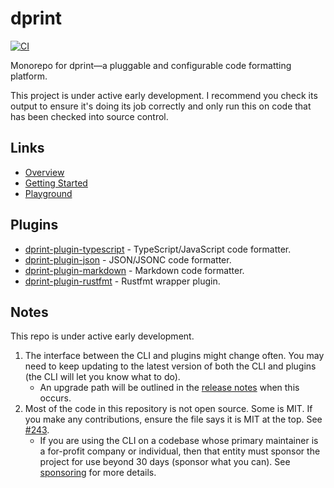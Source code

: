 # dprint

[![CI](https://github.com/dprint/dprint/workflows/CI/badge.svg)](https://github.com/dprint/dprint/actions?query=workflow%3ACI)

Monorepo for dprint—a pluggable and configurable code formatting platform.

This project is under active early development. I recommend you check its output to ensure it's doing its job correctly and only run this on code that has been checked into source control.

## Links

- [Overview](https://dprint.dev/overview)
- [Getting Started](https://dprint.dev/install)
- [Playground](https://dprint.dev/playground)

## Plugins

- [dprint-plugin-typescript](https://github.com/dprint/dprint-plugin-typescript) - TypeScript/JavaScript code formatter.
- [dprint-plugin-json](https://github.com/dprint/dprint-plugin-json) - JSON/JSONC code formatter.
- [dprint-plugin-markdown](https://github.com/dprint/dprint-plugin-markdown) - Markdown code formatter.
- [dprint-plugin-rustfmt](https://github.com/dprint/dprint-plugin-rustfmt) - Rustfmt wrapper plugin.

## Notes

This repo is under active early development.

1. The interface between the CLI and plugins might change often. You may need to keep updating to the latest version of both the CLI and plugins (the CLI will let you know what to do).
   - An upgrade path will be outlined in the [release notes](https://github.com/dprint/dprint/releases) when this occurs.
2. Most of the code in this repository is not open source. Some is MIT. If you make any contributions, ensure the file says it is MIT at the top. See [#243](https://github.com/dprint/dprint/issues/243).
   - If you are using the CLI on a codebase whose primary maintainer is a for-profit company or individual, then that entity must sponsor the project for use beyond 30 days (sponsor what you can). See [sponsoring](https://dprint.dev/sponsor/) for more details.
